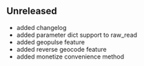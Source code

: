## Unreleased

 * added changelog
 * added parameter dict support to raw_read
 * added geopulse feature
 * added reverse geocode feature
 * added monetize convenience method
